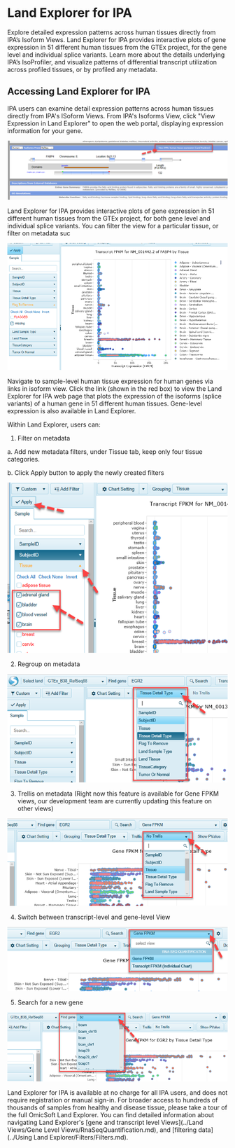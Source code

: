# Land Explorer for IPA

Explore detailed expression patterns across human tissues directly from IPA’s Isoform Views. Land Explorer for IPA provides interactive plots  of gene expression in 51 different human tissues from the GTEx project, for the gene level and individual splice variants. Learn more about the details underlying IPA’s IsoProfiler, and visualize patterns of differential transcript utilization across profiled tissues, or by profiled any metadata.

## Accessing Land Explorer for IPA

IPA users can examine detail expression patterns across human tissues directly from IPA's ISoform Views.
From IPA's Isoforms View, click "View Expression in Land Explorer" to open the web portal, displaying expression information for your gene.

![image_Isoforms2GTEx](../images/Isoforms2GTEx.png)

Land Explorer for IPA provides interactive plots of gene expression in 51 different human tissues from the GTEx project, for both gene level and individual splice variants. You can filter the view for a particular tissue, or filter on metadata suc

![image_ipa_in_landexplorer](../images/Ipa_in_landexplorer.png)

Navigate to sample-level human tissue expression for human genes via links in isoform view. Click the link (shown in the red box) to view the Land Explorer for IPA web page that plots the expression of the isoforms (splice variants) of a human gene in 51 different human tissues. Gene-level expression is also available in Land Explorer.

Within Land Explorer, users can:

1.	Filter on metadata

 a.	Add new metadata filters, under Tissue tab, keep only four tissue categories.

 b.  Click Apply button to apply the newly created filters

![image_ApplyFilters_IPA_png](../images/ApplyFilters_IPA.png)

2.	Regroup on metadata

 ![image_IPA_regroup_png](../images/IPA_regroup.png)

3.	Trellis on metadata (Right now this feature is available for Gene FPKM views, our development team are currently updating this feature on other views)

 ![image_IPA_trellis_png](../images/IPA_trellis.png)

4.	Switch between transcript-level and gene-level View

 ![image_IPA_switch_Gene_transcript_png](../images/IPA_switch_Gene_transcript.png)

5.	Search for a new gene

 ![image_IPA_search_new_gene_png](../images/IPA_search_new_gene.png)

Land Explorer for IPA is available at no charge for all IPA users, and does not require registration or manual sign-in. For broader access to hundreds of thousands of samples from healthy and disease tissue, please take a tour of the full OmicSoft Land Explorer.
You can find detailed information about navigating Land Explorer's [gene and transcript level Views](../Land Views/Gene Level Views/RnaSeqQuantification.md),
and [filtering data](../Using Land Explorer/Filters/Filters.md).
